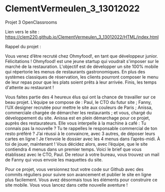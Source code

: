 # ClementVermeulen_3_13012022
Projet 3 OpenClassrooms

Lien vers le site : https://clem220.github.io/ClementVermeulen_3_13012022/HTML/index.html

Rappel du projet :

Vous venez d’être recruté chez Ohmyfood!, en tant que développeur junior. Félicitations !
Ohmyfood! est une jeune startup qui voudrait s'imposer sur le marché de la restauration. L'objectif est de développer un site 100% mobile qui répertorie les menus de restaurants gastronomiques. En plus des systèmes classiques de réservation, les clients pourront composer le menu de leur repas pour que les plats soient prêts à leur arrivée. Finis, les temps d'attente au restaurant !

Vous faites partie des 4 heureux élus qui ont la chance de travailler sur ce beau projet.
L’équipe se compose de :
Paul, le CTO du futur site ;
Fanny, l’UX designer recrutée pour mettre le site aux couleurs de Paris ;
Anissa, commerciale chargée de démarcher les restaurants ;
et vous, chargé du développement du site.
Anissa est en plein démarchage pour ce projet, auprès des restaurateurs. Elle vous interpelle à la machine à café :
Tu connais pas la nouvelle ? Tu te rappelles le responsable commercial de ton resto préféré ? J’ai réussi à le convaincre, avec 3 autres, de déposer leurs cartes en ligne ! Je t’envoie le dossier avec les 4 menus dans l’après-midi. À toi de jouer, maintenant !
Vous décidez alors, avec l’équipe, que le site contiendra 4 menus dans un premier temps. Voici le brief que vous établissez avec le CTO, Paul.
De retour à votre bureau, vous trouvez un mail de Fanny qui vous envoie les maquettes du site.
 
Pour ce projet, vous versionnez tout votre code sur Github avec des commits réguliers pour suivre son avancement et publier le site en ligne plus facilement.
Vous avez désormais tous les éléments pour construire ce site mobile. Vous vous lancez dans cette nouvelle aventure !
